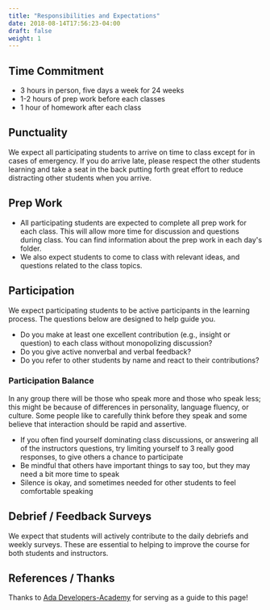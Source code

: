 ```yaml
---
title: "Responsibilities and Expectations"
date: 2018-08-14T17:56:23-04:00
draft: false
weight: 1
---
```


## Time Commitment 
- 3 hours in person, five days a week for 24 weeks
- 1-2 hours of prep work before each classes
- 1 hour of homework after each class

<!-- # Class Structure (Move to lesson plan for orientation)
- 2 hours, twice a week for 3 weeks
- General class plan
    - Welcome, goals, warm-up (25 mins)
    - Lesson (25 mins)
    - Break (10 mins)
    - Discussion (50 mins)
    - Debrief (10 mins) -->

## Punctuality
We expect all participating students to arrive on time to class except for in cases of emergency. If you do arrive late, please respect the other students learning and take a seat in the back putting forth great effort to reduce distracting other students when you arrive.

## Prep Work
* All participating students are expected to complete all prep work for each class. This will allow more time for discussion and questions during class. You can find information about the prep work in each day's folder.
* We also expect students to come to class with relevant ideas, and questions related to the class topics.

## Participation
We expect participating students to be active participants in the learning process. The questions below are designed to help guide you.
* Do you make at least one excellent contribution (e.g., insight or question) to each class without monopolizing discussion?
* Do you give active nonverbal and verbal feedback?
* Do you refer to other students by name and react to their contributions?

### Participation Balance
In any group there will be those who speak more and those who speak less; this might be because of differences in personality, language fluency, or culture. Some people like to carefully think before they speak and some believe that interaction should be rapid and assertive.

* If you often find yourself dominating class discussions, or answering all of the instructors questions, try limiting yourself to 3 really good responses, to give others a chance to participate
* Be mindful that others have important things to say too, but they may need a bit more time to speak
* Silence is okay, and sometimes needed for other students to feel comfortable speaking

## Debrief / Feedback Surveys
We expect that students will actively contribute to the daily debriefs and weekly surveys. These are essential to helping to improve the course for both students and instructors.


## References / Thanks
Thanks to [Ada Developers-Academy](https://github.com/Ada-Developers-Academy/jump-start-live/blob/master/expectations.md) for serving as a guide to this page!
